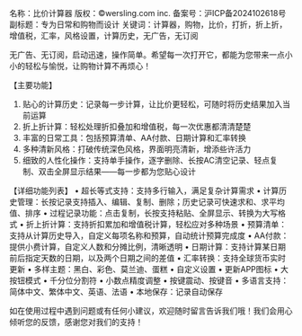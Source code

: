 名称：比价计算器
版权：©️wersling.com inc.
备案号：沪ICP备2024102618号
副标题：专为日常和购物而设计
关键词：计算器，购物，比价，打折，折上折，增值税，汇率，风格设置，计算历史，无广告，无订阅

无广告、无订阅，启动迅速，操作简单。希望每一次打开它，都能为您带来一点小小的轻松与愉悦，让购物计算不再烦心！

【主要功能】
1. 贴心的计算历史：记录每一步计算，让比价更轻松，可随时将历史结果加入当前运算
2. 折上折计算：轻松处理折扣叠加和增值税，每一次优惠都清清楚楚
3. 丰富的日常工具：包括预算清单、AA付款、日期计算和汇率转换
4. 多种清新风格：打破传统深色风格，界面明亮清新，增添些许活力
5. 细致的人性化操作：支持单手操作，逐字删除、长按AC清空记录、轻点复制、双击全屏显示结果——每一步都为您贴心设计

【详细功能列表】
• 超长等式支持：支持多行输入，满足复杂计算需求
• 计算历史管理：长按记录支持插入、编辑、复制、删除；历史记录可快速求和、求平均值、排序
• 过程记录功能：点击复制，长按支持粘贴、全屏显示、转换为大写格式
• 折上折计算：支持折扣累加和增值税计算，轻松应对多种场景
• 预算清单：支持从计算历史导入，自定义每项名称和预算，自动统计预算完成度
• AA付款：提供小费计算，自定义人数和分摊比例，清晰透明
• 日期计算：支持计算某日期前后指定天数的日期，以及两个日期之间的差值
• 汇率转换：支持全球货币实时更新
• 多样主题：黑白、彩色、莫兰迪、蛋糕
• 自定义设置
    • 更新APP图标
    • 大按钮模式
    • 千分位分割符
    • 小数点精度调整
    • 按键震动、按键音
• 多语言支持：简体中文、繁体中文、英语、法语
• 本地保存：记录自动保存

如在使用过程中遇到问题或有任何小建议，欢迎随时留言告诉我们哦！我们会用心倾听您的反馈，感谢您对我们的支持！